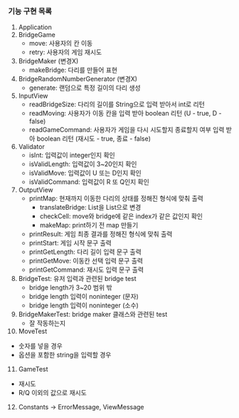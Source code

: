 
### 기능 구현 목록

1. Application
2. BridgeGame
   - move: 사용자의 칸 이동
   - retry: 사용자의 게임 재시도 
3. BridgeMaker (변경X)
   - makeBridge: 다리를 만들어 표현
4. BridgeRandomNumberGenerator (변경X)
   - generate: 랜덤으로 특정 길이의 다리 생성
5. InputView
    - readBridgeSize: 다리의 길이를 String으로 입력 받아서 int로 리턴
    - readMoving: 사용자가 이동 칸을 입력 받아 boolean 리턴 (U - true, D - false)
    - readGameCommand: 사용자가 게임을 다시 시도할지 종료할지 여부 입력 받아 boolean 리턴 (재시도 - true, 종료 - false)
6. Validator
   - isInt: 입력값이 integer인지 확인
   - isValidLength: 입력값이 3~20인지 확인
   - isValidMove: 입력값이 U 또는 D인지 확인
   - isValidCommand: 입력값이 R 또 Q인지 확인
7. OutputView
   - printMap: 현재까지 이동한 다리의 상태를 정해진 형식에 맞춰 출력
     - translateBridge: List<String>을 List<Boolean>으로 변경
     - checkCell: move와 bridge에 같은 index가 같은 값인지 확인
     - makeMap: print하기 전 map 만들기
   - printResult: 게임 최종 결과를 정해진 형식에 맞춰 출력
   - printStart: 게임 시작 문구 출력
   - printGetLength: 다리 길이 입력 문구 출력
   - printGetMove: 이동칸 선택 입력 문구 출력
   - printGetCommand: 재시도 입력 문구 출력
8. BridgeTest: 유저 입력과 관련된 bridge test
   - bridge length가 3~20 범위 밖
   - bridge length 입력이 noninteger (문자)
   - bridge length 입력이 noninteger (소수)
9. BridgeMakerTest: bridge maker 클래스와 관련된 test
   - 잘 작동하는지 
10. MoveTest
   - 숫자를 넣을 경우
   - 옵션을 포함한 string을 입력할 경우 
11. GameTest
   - 재시도
   - R/Q 이외의 값으로 재시도
12. Constants -> ErrorMessage, ViewMessage